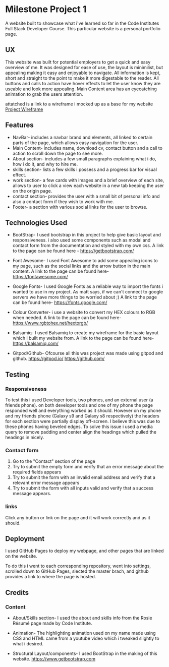 # Milestone Project 1

A website built to showcase what i've learned so far in the Code Institutes Full Stack Developer Course.
This particular website is a personal portfolio page.

## UX

This website was built for potential employers to get a quick and easy overview of me.
It was designed for ease of use, the layout is minimilist, but appealing making it easy and enjoyable to navigate.
All information is kept, short and straight to the point to make it more digestable to the reader.
All buttons and calls to action have hover effects to let the user know they are useable and look more appealing.
Main Content area has an eyecatching animation to grab the users attention.

attatched is a link to a wireframe i mocked up as a base for my website
[Project Wireframe](wireframe/wireframe.pdf) 

## Features

* NavBar- includes a navbar brand and elements, all linked to certain parts of the page, which allows easy navigation for the user.
* Main Content- includes name, download cv, contact button and a call to action to scroll down the page to see more.
* About section- includes a few small paragraphs explaining what i do, how i do it, and why to hire me.
* skills section- lists a few skills i possess and a progress bar for visual effect.
* work section- a few cards with images and a brief overview of each site, allows to user to click a view each website in a new tab keeping the user on the origin page.
* contact section- provides the user with a small bit of personal info and also a contact form if they wish to work with me.
* Footer- a section with various social links for the user to browse.

## Technologies Used

* BootStrap- I used bootstrap in this project to help give basic layout and responsiveness.
 i also used some components such as modal and contact form from the documentation and styled with my own css.
A link to the page can be found here - https://getbootstrap.com/

* Font Awesome- I used Font Awesome to add some appealing icons to my page, such as the social links and the arrow button in the main content.
A link to the page can be found here- https://fontawesome.com/

* Google Fonts- I used Google Fonts as a reliable way to import the fonts i wanted to use in my project.
As matt says, if we can't connect to google servers we have more things to be worried about ;)
A link to the page can be found here- https://fonts.google.com/

* Colour Converter- i use a website to convert my HEX colours to RGB when needed.
A link to the page can be found here- https://www.rgbtohex.net/hextorgb/

* Balsamiq- I used Balsamiq to create my wireframe for the basic layout which i built my website from.
A link to the page can be found here- https://balsamiq.com/

* Gitpod/Github- Ofcourse all this was project was made using gitpod and github.
https://gitpod.io/  https://github.com/

## Testing

### Responsiveness

To test this i used Developer tools, two phones, and an external user (a friends phone).
on both developer tools and one of my phone the page responded well and everything worked as it should.
However on my phone and my friends phone (Galaxy s9 and Galaxy s8 respectively) the headers for each section were partially display off-screen.
I believe this was due to these phones having beveled edges.
To solve this issue i used a media query to remove padding and center align the headings which pulled the headings in nicely.


### Contact form

1. Go to the "Contact" section of the page
2. Try to submit the empty form and verify that an error message about the required fields appears
3. Try to submit the form with an invalid email address and verify that a relevant error message appears
4. Try to submit the form with all inputs valid and verify that a success message appears.

### links

Click any button or link on the page and it will work correctly and as it should.


## Deployment

I used GitHub Pages to deploy my webpage, and other pages that are linked on the website.

To do this i went to each corresponding repository, went into settings, scrolled down to GitHub Pages, slected the master brach,
and github provides a link to where the page is hosted.

## Credits

### Content

* About/Skills section- I used the about and skills info from the Rosie Résumé page made by Code Institute.

* Animation- The highlighting animation used on my name made using CSS and HTML came from a youtube video which i tweaked slightly to what i desired.

* Structural Layout/components- I used BootStrap in the making of this website. https://www.getbootstrap.com

